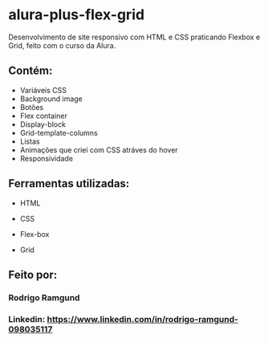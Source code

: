 # alura-plus-flex-grid
Desenvolvimento de site responsivo com HTML e CSS praticando Flexbox e Grid, feito com o curso da Alura.
## Contém:
* Variáveis CSS
* Background image
* Botões
* Flex container
* Display-block
* Grid-template-columns
* Listas
* Animações que criei com CSS atráves do hover
* Responsividade
## Ferramentas utilizadas:

* HTML

* CSS

* Flex-box

* Grid

## Feito por:

### Rodrigo Ramgund

### Linkedin: https://www.linkedin.com/in/rodrigo-ramgund-098035117

